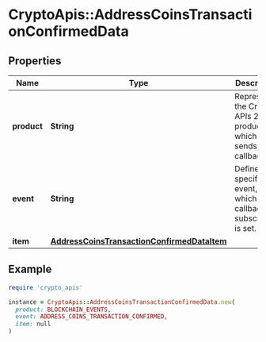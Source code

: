# CryptoApis::AddressCoinsTransactionConfirmedData

## Properties

| Name | Type | Description | Notes |
| ---- | ---- | ----------- | ----- |
| **product** | **String** | Represents the Crypto APIs 2.0 product which sends the callback. |  |
| **event** | **String** | Defines the specific event, for which a callback subscription is set. |  |
| **item** | [**AddressCoinsTransactionConfirmedDataItem**](AddressCoinsTransactionConfirmedDataItem.md) |  |  |

## Example

```ruby
require 'crypto_apis'

instance = CryptoApis::AddressCoinsTransactionConfirmedData.new(
  product: BLOCKCHAIN_EVENTS,
  event: ADDRESS_COINS_TRANSACTION_CONFIRMED,
  item: null
)
```

